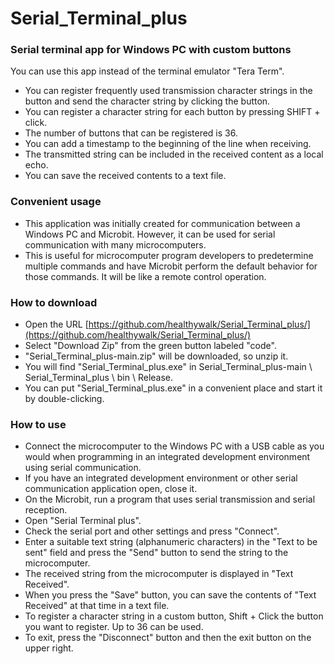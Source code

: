 # Serial_Terminal_plus

### Serial terminal app for Windows PC with custom buttons  
You can use this app instead of the terminal emulator "Tera Term".

* You can register frequently used transmission character strings in the button and send the character string by clicking the button.
* You can register a character string for each button by pressing SHIFT + click.
* The number of buttons that can be registered is 36.
* You can add a timestamp to the beginning of the line when receiving.
* The transmitted string can be included in the received content as a local echo.
* You can save the received contents to a text file.

### Convenient usage

* This application was initially created for communication between a Windows PC and Microbit. However, it can be used for serial communication with many microcomputers.
* This is useful for microcomputer program developers to predetermine multiple commands and have Microbit perform the default behavior for those commands. It will be like a remote control operation.

### How to download

* Open the URL [https://github.com/healthywalk/Serial_Terminal_plus/](https://github.com/healthywalk/Serial_Terminal_plus/)
* Select "Download Zip" from the green button labeled "code".
* "Serial_Terminal_plus-main.zip" will be downloaded, so unzip it.
* You will find "Serial_Terminal_plus.exe" in Serial_Terminal_plus-main \ Serial_Terminal_plus \ bin \ Release.
* You can put "Serial_Terminal_plus.exe" in a convenient place and start it by double-clicking.

### How to use

* Connect the microcomputer to the Windows PC with a USB cable as you would when programming in an integrated development environment using serial communication.
* If you have an integrated development environment or other serial communication application open, close it.
* On the Microbit, run a program that uses serial transmission and serial reception.
* Open "Serial Terminal plus".
* Check the serial port and other settings and press "Connect".
* Enter a suitable text string (alphanumeric characters) in the "Text to be sent" field and press the "Send" button to send the string to the microcomputer.
* The received string from the microcomputer is displayed in "Text Received".
* When you press the "Save" button, you can save the contents of "Text Received" at that time in a text file.
* To register a character string in a custom button, Shift + Click the button you want to register. Up to 36 can be used.
* To exit, press the "Disconnect" button and then the exit button on the upper right.
